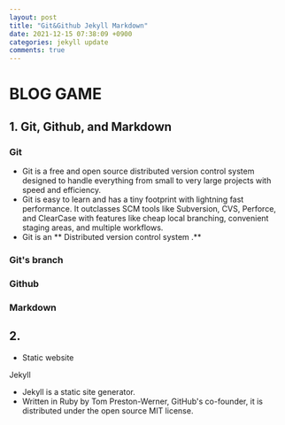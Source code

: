 ```yaml
---
layout: post
title: "Git&Github Jekyll Markdown"
date: 2021-12-15 07:38:09 +0900
categories: jekyll update
comments: true
---
```


# BLOG GAME
## 1. Git, Github, and Markdown
### Git 

- Git is a free and open source distributed version control system designed to handle everything from small to very large projects with speed and efficiency.
- Git is easy to learn and has a tiny footprint with lightning fast performance. It outclasses SCM tools like Subversion, CVS, Perforce, and ClearCase with features like cheap local branching, convenient staging areas, and multiple workflows.
- Git is an ** Distributed version control system .**
### Git's branch
### Github
### Markdown

## 2. 
- Static website

Jekyll
- Jekyll is a static site generator. 
- Written in Ruby by Tom Preston-Werner, GitHub's co-founder, it is distributed under the open source MIT license.